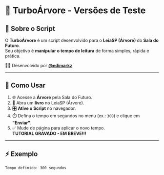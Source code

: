 # 🌳 TurboÁrvore - Versões de Teste

## 📌 Sobre o Script
O **TurboÁrvore** é um script desenvolvido para o **LeiaSP (Árvore)** do **Sala do Futuro**.  
Seu objetivo é **manipular o tempo de leitura** de forma simples, rápida e prática.  

👨‍💻 Desenvolvido por **[@edimarkz](https://github.com/edimarkz)**  

---

## 🚀 Como Usar

1. 🌐 Acesse a **Árvore** pela Sala do Futuro.  
2. 📖 Abra um **livro** no LeiaSP (Árvore).  
3. 🎛️ **Ative o Script** no navegador.  
4. ⏱️ Defina o tempo em segundos no menu (ex.: `300`) e clique em **"Enviar"**.  
5. ✅ Mude de página para aplicar o novo tempo.  
 **TUTORIAL GRAVADO - EM BREVE!!!**
---

## ⚡ Exemplo
```bash
Tempo definido: 300 segundos
